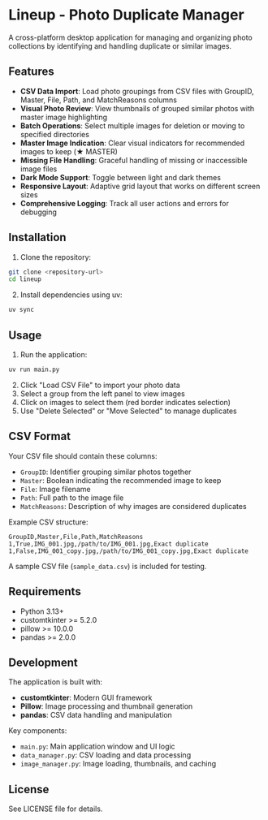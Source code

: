 # Lineup - Photo Duplicate Manager

A cross-platform desktop application for managing and organizing photo collections by identifying and handling duplicate or similar images.

## Features

- **CSV Data Import**: Load photo groupings from CSV files with GroupID, Master, File, Path, and MatchReasons columns
- **Visual Photo Review**: View thumbnails of grouped similar photos with master image highlighting
- **Batch Operations**: Select multiple images for deletion or moving to specified directories
- **Master Image Indication**: Clear visual indicators for recommended images to keep (★ MASTER)
- **Missing File Handling**: Graceful handling of missing or inaccessible image files
- **Dark Mode Support**: Toggle between light and dark themes
- **Responsive Layout**: Adaptive grid layout that works on different screen sizes
- **Comprehensive Logging**: Track all user actions and errors for debugging

## Installation

1. Clone the repository:
```bash
git clone <repository-url>
cd lineup
```

2. Install dependencies using uv:
```bash
uv sync
```

## Usage

1. Run the application:
```bash
uv run main.py
```

2. Click "Load CSV File" to import your photo data
3. Select a group from the left panel to view images
4. Click on images to select them (red border indicates selection)
5. Use "Delete Selected" or "Move Selected" to manage duplicates

## CSV Format

Your CSV file should contain these columns:
- `GroupID`: Identifier grouping similar photos together
- `Master`: Boolean indicating the recommended image to keep
- `File`: Image filename
- `Path`: Full path to the image file
- `MatchReasons`: Description of why images are considered duplicates

Example CSV structure:
```csv
GroupID,Master,File,Path,MatchReasons
1,True,IMG_001.jpg,/path/to/IMG_001.jpg,Exact duplicate
1,False,IMG_001_copy.jpg,/path/to/IMG_001_copy.jpg,Exact duplicate
```

A sample CSV file (`sample_data.csv`) is included for testing.

## Requirements

- Python 3.13+
- customtkinter >= 5.2.0
- pillow >= 10.0.0  
- pandas >= 2.0.0

## Development

The application is built with:
- **customtkinter**: Modern GUI framework
- **Pillow**: Image processing and thumbnail generation
- **pandas**: CSV data handling and manipulation

Key components:
- `main.py`: Main application window and UI logic
- `data_manager.py`: CSV loading and data processing
- `image_manager.py`: Image loading, thumbnails, and caching

## License

See LICENSE file for details.
